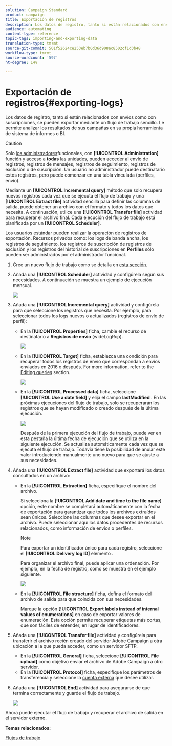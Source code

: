 ```yaml
---
solution: Campaign Standard
product: campaign
title: Exportación de registros
description: Los datos de registro, tanto si están relacionados con envíos como con suscripciones, se pueden exportar mediante un flujo de trabajo sencillo.
audience: automating
content-type: reference
topic-tags: importing-and-exporting-data
translation-type: tm+mt
source-git-commit: 501f52624ce253eb7b0d36d908ac8502cf1d3b48
workflow-type: tm+mt
source-wordcount: '597'
ht-degree: 14%

---
```



# Exportación de registros{#exporting-logs}

Los datos de registro, tanto si están relacionados con envíos como con suscripciones, se pueden exportar mediante un flujo de trabajo sencillo. Le permite analizar los resultados de sus campañas en su propia herramienta de sistema de informes o BI.

>[!CAUTION]
>
>Solo [los administradores](../../administration/using/users-management.md#functional-administrators)funcionales, con **[!UICONTROL Administration]** función y acceso a **todas** las unidades, pueden acceder al envío de registros, registros de mensajes, registros de seguimiento, registros de exclusión o de suscripción. Un usuario no administrador puede destinatario estos registros, pero puede comenzar en una tabla vinculada (perfiles, envío).

Mediante un **[!UICONTROL Incremental query]** método que solo recupera nuevos registros cada vez que se ejecuta el flujo de trabajo y una **[!UICONTROL Extract file]** actividad sencilla para definir las columnas de salida, puede obtener un archivo con el formato y todos los datos que necesita. A continuación, utilice una **[!UICONTROL Transfer file]** actividad para recuperar el archivo final. Cada ejecución del flujo de trabajo está planificada por un **[!UICONTROL Scheduler]**.

Los usuarios estándar pueden realizar la operación de registros de exportación. Recursos privados como: los logs de banda ancha, los registros de seguimiento, los registros de suscripción de registros de exclusión y los registros del historial de suscripciones en **Perfiles** sólo pueden ser administrados por el administrador funcional.

1. Cree un nuevo flujo de trabajo como se detalla en [esta sección](../../automating/using/building-a-workflow.md#creating-a-workflow).
1. Añada una **[!UICONTROL Scheduler]** actividad y configúrela según sus necesidades. A continuación se muestra un ejemplo de ejecución mensual.

   ![](assets/export_logs_scheduler.png)

1. Añada una **[!UICONTROL Incremental query]** actividad y configúrela para que seleccione los registros que necesita. Por ejemplo, para seleccionar todos los logs nuevos o actualizados (registros de envío de perfil):

   * En la **[!UICONTROL Properties]** ficha, cambie el recurso de destinatario a **Registros de envío** (wideLogRcp).

      ![](assets/export_logs_query_properties.png)

   * En la **[!UICONTROL Target]** ficha, establezca una condición para recuperar todos los registros de envío que correspondan a envíos enviados en 2016 o después. For more information, refer to the [Editing queries](../../automating/using/editing-queries.md#creating-queries) section.

      ![](assets/export_logs_query_target.png)

   * En la **[!UICONTROL Processed data]** ficha, seleccione **[!UICONTROL Use a date field]** y elija el campo **lastModified** . En las próximas ejecuciones del flujo de trabajo, solo se recuperarán los registros que se hayan modificado o creado después de la última ejecución.

      ![](assets/export_logs_query_processeddata.png)

      Después de la primera ejecución del flujo de trabajo, puede ver en esta pestaña la última fecha de ejecución que se utiliza en la siguiente ejecución. Se actualiza automáticamente cada vez que se ejecuta el flujo de trabajo. Todavía tiene la posibilidad de anular este valor introduciendo manualmente uno nuevo para que se ajuste a sus necesidades.

1. Añada una **[!UICONTROL Extract file]** actividad que exportará los datos consultados en un archivo:

   * En la **[!UICONTROL Extraction]** ficha, especifique el nombre del archivo.

      Si selecciona la **[!UICONTROL Add date and time to the file name]** opción, este nombre se completará automáticamente con la fecha de exportación para garantizar que todos los archivos extraídos sean únicos. Seleccione las columnas que desee exportar en el archivo. Puede seleccionar aquí los datos procedentes de recursos relacionados, como información de envíos o perfiles.

      >[!NOTE]
      >
      >Para exportar un identificador único para cada registro, seleccione el **[!UICONTROL Delivery log ID]** elemento .

      Para organizar el archivo final, puede aplicar una ordenación. Por ejemplo, en la fecha de registro, como se muestra en el ejemplo siguiente.

      ![](assets/export_logs_extractfile_extraction.png)

   * En la **[!UICONTROL File structure]** ficha, defina el formato del archivo de salida para que coincida con sus necesidades.

      Marque la opción **[!UICONTROL Export labels instead of internal values of enumerations]** en caso de exportar valores de enumeración. Esta opción permite recuperar etiquetas más cortas, que son fáciles de entender, en lugar de identificadores.

1. Añada una **[!UICONTROL Transfer file]** actividad y configúrela para transferir el archivo recién creado del servidor Adobe Campaign a otra ubicación a la que pueda acceder, como un servidor SFTP.

   * En la **[!UICONTROL General]** ficha, seleccione **[!UICONTROL File upload]** como objetivo enviar el archivo de Adobe Campaign a otro servidor.
   * En la **[!UICONTROL Protocol]** ficha, especifique los parámetros de transferencia y seleccione la [cuenta externa](../../administration/using/external-accounts.md#creating-an-external-account) que desee utilizar.

1. Añada una **[!UICONTROL End]** actividad para asegurarse de que termina correctamente y guarde el flujo de trabajo.

   ![](assets/export_logs_example_workflow.png)

Ahora puede ejecutar el flujo de trabajo y recuperar el archivo de salida en el servidor externo.

**Temas relacionados:**

[Flujos de trabajo](../../automating/using/get-started-workflows.md)
